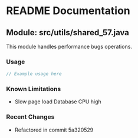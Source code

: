 # README Documentation

## Module: src/utils/shared_57.java

This module handles performance bugs operations.

### Usage

```javascript
// Example usage here
```

### Known Limitations

- Slow page load Database CPU high

### Recent Changes

- Refactored in commit 5a320529
